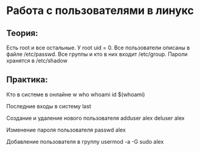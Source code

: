 # Работа с пользователями в линукс

## Теория:
Есть root и все остальные. У root uid = 0. Все пользователи описаны в файле /etc/passwd. Все группы и кто в них входит /etc/group. Пароли хранятся в /etc/shadow

## Практика:
Кто в системе в онлайне
w
who
whoami
id $(whoami)

Последние входы в систему
last

Создание и удаление нового пользователя
adduser alex
deluser alex

Изменение пароля пользователя
passwd alex

Добавление пользователя в группу
usermod -a -G sudo alex


